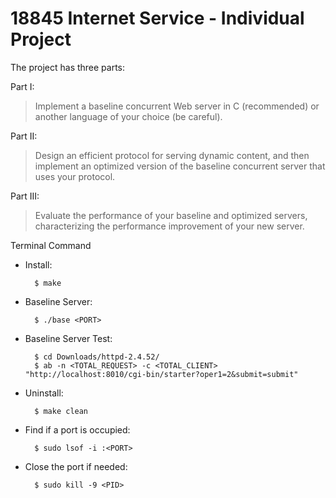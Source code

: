# 18845 Internet Service - Individual Project

The project has three parts:

Part I:

> Implement a baseline concurrent Web server in C (recommended) or another language of your choice (be careful).

Part II:

> Design an efficient protocol for serving dynamic content, and then implement an optimized version of the baseline concurrent server that uses your protocol.

Part III:

> Evaluate the performance of your baseline and optimized servers, characterizing the performance improvement of your new server.

Terminal Command

* Install:

        $ make

* Baseline Server: 
  
        $ ./base <PORT>

* Baseline Server Test:
  
        $ cd Downloads/httpd-2.4.52/
        $ ab -n <TOTAL_REQUEST> -c <TOTAL_CLIENT> "http://localhost:8010/cgi-bin/starter?oper1=2&submit=submit"

* Uninstall:

        $ make clean

* Find if a port is occupied:

        $ sudo lsof -i :<PORT>

* Close the port if needed:

        $ sudo kill -9 <PID>